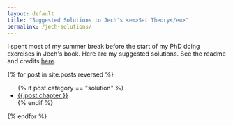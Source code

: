 ```yaml
---
layout: default
title: "Suggested Solutions to Jech's <em>Set Theory</em>"
permalink: /jech-solutions/
---
```


I spent most of my summer break before the start of my PhD doing exercises in Jech's book. Here are my suggested solutions. See the readme and credits <a href="/jech-solutions/readme">here</a>.

{% for post in site.posts reversed %}
   <ul>
   {% if post.category == "solution" %}
       <li><a href="{{ post.url }}">{{ post.chapter }}</a></li>
   {% endif %}
   </ul>
{% endfor %}
